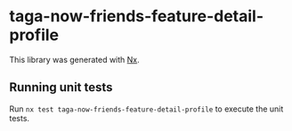 # taga-now-friends-feature-detail-profile

This library was generated with [Nx](https://nx.dev).

## Running unit tests

Run `nx test taga-now-friends-feature-detail-profile` to execute the unit tests.

